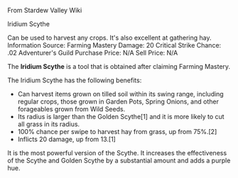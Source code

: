 From Stardew Valley Wiki

Iridium Scythe

Can be used to harvest any crops. It's also excellent at gathering hay. Information Source: Farming Mastery Damage: 20 Critical Strike Chance: .02 Adventurer's Guild Purchase Price: N/A Sell Price: N/A

The **Iridium Scythe** is a tool that is obtained after claiming Farming Mastery.

The Iridium Scythe has the following benefits:

- Can harvest items grown on tilled soil within its swing range, including regular crops, those grown in Garden Pots, Spring Onions, and other forageables grown from Wild Seeds.
- Its radius is larger than the Golden Scythe\[1] and it is more likely to cut all grass in its radius.
- 100% chance per swipe to harvest hay from grass, up from 75%.\[2]
- Inflicts 20 damage, up from 13.\[1]

It is the most powerful version of the Scythe. It increases the effectiveness of the Scythe and Golden Scythe by a substantial amount and adds a purple hue.